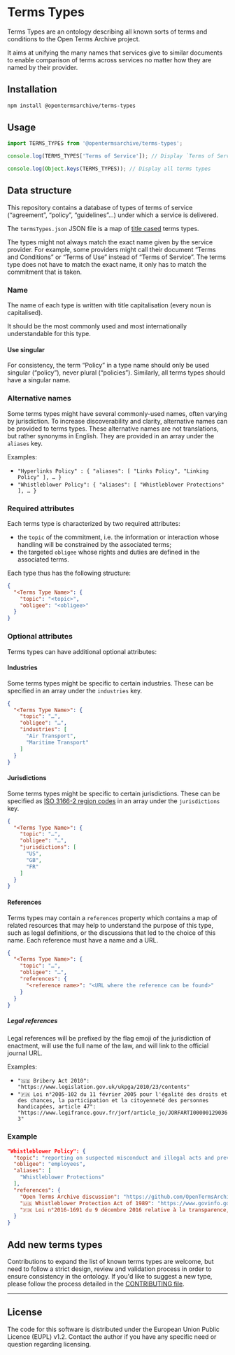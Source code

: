 # Terms Types

Terms Types are an ontology describing all known sorts of terms and conditions to the Open Terms Archive project.

It aims at unifying the many names that services give to similar documents to enable comparison of terms across services no matter how they are named by their provider.

## Installation

```bash
npm install @opentermsarchive/terms-types
```

## Usage

```js
import TERMS_TYPES from '@opentermsarchive/terms-types';

console.log(TERMS_TYPES['Terms of Service']); // Display `Terms of Service` details

console.log(Object.keys(TERMS_TYPES)); // Display all terms types
```

## Data structure

This repository contains a database of types of terms of service (“agreement”, “policy”, “guidelines”…) under which a service is delivered.

The `termsTypes.json` JSON file is a map of [title cased](https://en.wikipedia.org/wiki/Title_case) terms types.

The types might not always match the exact name given by the service provider. For example, some providers might call their document “Terms and Conditions” or “Terms of Use” instead of “Terms of Service”. The terms type does not have to match the exact name, it only has to match the commitment that is taken.

### Name

The name of each type is written with title capitalisation (every noun is capitalised).

It should be the most commonly used and most internationally understandable for this type.

#### Use singular

For consistency, the term “Policy” in a type name should only be used singular (“policy”), never plural (“policies”). Similarly, all terms types should have a singular name.

### Alternative names

Some terms types might have several commonly-used names, often varying by jurisdiction. To increase discoverability and clarity, alternative names can be provided to terms types. These alternative names are not translations, but rather synonyms in English. They are provided in an array under the `aliases` key.

Examples:

- `"Hyperlinks Policy" : { "aliases": [ "Links Policy", "Linking Policy" ], … }`
- `"Whistleblower Policy": { "aliases": [ "Whistleblower Protections" ], … }`

### Required attributes

Each terms type is characterized by two required attributes:

- the `topic` of the commitment, i.e. the information or interaction whose handling will be constrained by the associated terms;
- the targeted `obligee` whose rights and duties are defined in the associated terms.

Each type thus has the following structure:

```json
{
  "<Terms Type Name>": {
    "topic": "<topic>",
    "obligee": "<obligee>"
  }
}
```

### Optional attributes

Terms types can have additional optional attributes:

#### Industries

Some terms types might be specific to certain industries. These can be specified in an array under the `industries` key.

```json
{
  "<Terms Type Name>": {
    "topic": "…",
    "obligee": "…",
    "industries": [
      "Air Transport",
      "Maritime Transport"
    ]
  }
}
```

#### Jurisdictions

Some terms types might be specific to certain jurisdictions. These can be specified as [ISO 3166-2 region codes](https://en.wikipedia.org/wiki/ISO_3166-2) in an array under the `jurisdictions` key.

```json
{
  "<Terms Type Name>": {
    "topic": "…",
    "obligee": "…",
    "jurisdictions": [
      "US",
      "GB",
      "FR"
    ]
  }
}
```

#### References

Terms types may contain a `references` property which contains a map of related resources that may help to understand the purpose of this type, such as legal definitions, or the discussions that led to the choice of this name. Each reference must have a name and a URL.

```json
{
  "<Terms Type Name>": {
    "topic": "…",
    "obligee": "…",
    "references": {
      "<reference name>": "<URL where the reference can be found>"
    }
  }
}
```

##### Legal references

Legal references will be prefixed by the flag emoji of the jurisdiction of enactment, will use the full name of the law, and will link to the official journal URL.

Examples:

- `"🇬🇧 Bribery Act 2010": "https://www.legislation.gov.uk/ukpga/2010/23/contents"`
- `"🇫🇷 Loi n°2005-102 du 11 février 2005 pour l'égalité des droits et des chances, la participation et la citoyenneté des personnes handicapées, article 47": "https://www.legifrance.gouv.fr/jorf/article_jo/JORFARTI000001290363"`

### Example

```json
"Whistleblower Policy": {
  "topic": "reporting on suspected misconduct and illegal acts and prevention of retaliation",
  "obligee": "employees",
  "aliases": [
    "Whistleblower Protections"
  ],
  "references": {
    "Open Terms Archive discussion": "https://github.com/OpenTermsArchive/terms-types/discussions/37",
    "🇺🇸 Whistleblower Protection Act of 1989": "https://www.govinfo.gov/content/pkg/STATUTE-103/pdf/STATUTE-103-Pg16.pdf",
    "🇫🇷 Loi n°2016-1691 du 9 décembre 2016 relative à la transparence, à la lutte contre la corruption et à la modernisation de la vie économique, dite « Sapin II »": "https://www.legifrance.gouv.fr/loda/id/JORFTEXT000033558528"
  }
}
```

## Add new terms types

Contributions to expand the list of known terms types are welcome, but need to follow a strict design, review and validation process in order to ensure consistency in the ontology. If you'd like to suggest a new type, please follow the process detailed in the [CONTRIBUTING file](CONTRIBUTING.md#add-new-terms-types).

---

## License

The code for this software is distributed under the European Union Public Licence (EUPL) v1.2.
Contact the author if you have any specific need or question regarding licensing.
